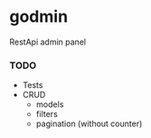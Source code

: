 # godmin

RestApi admin panel

### TODO

- Tests
- CRUD
  - models
  - filters
  - pagination (without counter)